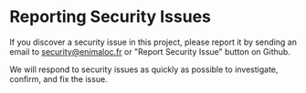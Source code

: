 # Reporting Security Issues

If you discover a security issue in this project, please report it by sending an email to
<security@enimaloc.fr> or "Report Security Issue" button on Github.

We will respond to security issues as quickly as possible to investigate, confirm, and
fix the issue.
